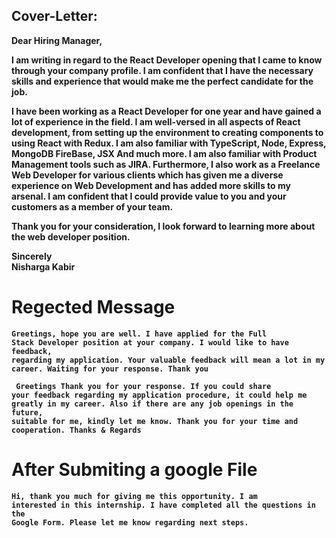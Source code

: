 <h2>Cover-Letter:</h2> 

<b>Dear Hiring Manager,</b>

<b>I am writing in regard to the React Developer opening that I came to know through your company profile. I am confident that I have the necessary skills and experience that would make me the perfect candidate for the job.</b>

<b>I have been working as a React Developer for one year and have gained a lot of experience in the field. I am well-versed in all aspects of React development, from setting up the environment to creating components to using React with Redux. I am also familiar with TypeScript, Node, Express, MongoDB FireBase, JSX And much more. I am also familiar with Product Management tools such as JIRA. 
Furthermore, I also work as a Freelance Web Developer for various clients which has given me a diverse experience on Web Development and has added more skills to my arsenal.  I am confident that I could provide value to you and your customers as a member of your team.</b>

<b>Thank you for your consideration, I look forward to learning more about the web developer position.</b>

<b>Sincerely </br>
Nisharga Kabir
</b>

# Regected Message
<code><b>Greetings, hope you are well. I have applied for the Full Stack Developer position at your company. I would like to have feedback, regarding my application. Your valuable feedback will mean a lot in my career.
Waiting for your response. Thank you </b></code>

<code><b>
Greetings 
Thank you for your response. If you could share your feedback regarding my application procedure, it could help me greatly in my career.
Also if there are any job openings in the future, suitable for me, kindly let me know. 
Thank you for your time and cooperation. 
Thanks & Regards
</b></code>

# After Submiting a google File
<code><b>Hi, thank you much for giving me this opportunity. I am interested in this internship. I have completed all the questions in the Google Form.
Please let me know regarding next steps.</b></code>
